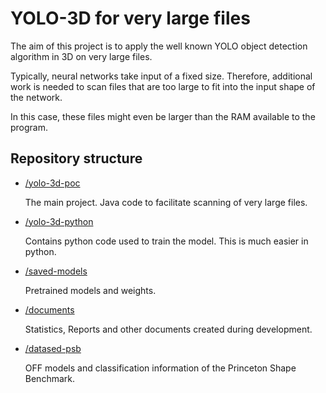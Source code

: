 # YOLO-3D for very large files

The aim of this project is to apply the well known YOLO object detection algorithm in 3D on very large files.

Typically, neural networks take input of a fixed size.
Therefore, additional work is needed to scan files that are too large to fit into the input shape of the network.

In this case, these files might even be larger than the RAM available to the program.

## Repository structure

- [/yolo-3d-poc](/yolo-3d-poc/)

  The main project.
  Java code to facilitate scanning of very large files. 
- [/yolo-3d-python](/yolo-3d-python)

  Contains python code used to train the model.
  This is much easier in python.
- [/saved-models](/saved-models)

  Pretrained models and weights.
- [/documents](/documents)

  Statistics, Reports and other documents created during development.

- [/datased-psb](/datased-psb)

  OFF models and classification information of the Princeton Shape Benchmark.
